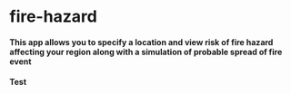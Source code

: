 # fire-hazard
#### This app allows you to specify a location and view risk of fire hazard affecting your region along with a simulation of probable spread of fire event
#### Test 

